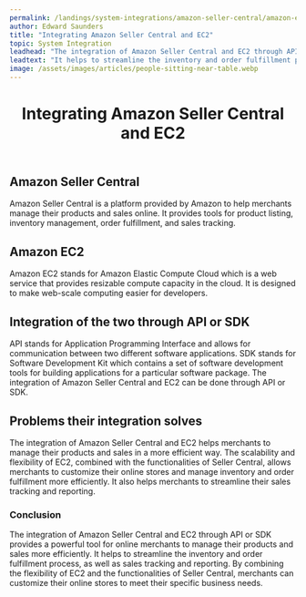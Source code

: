 ```yaml
---
permalink: /landings/system-integrations/amazon-seller-central/amazon-ec2
author: Edward Saunders
title: "Integrating Amazon Seller Central and EC2"
topic: System Integration
leadhead: "The integration of Amazon Seller Central and EC2 through API or SDK provides a powerful tool for online merchants to manage their products and sales more efficiently"
leadtext: "It helps to streamline the inventory and order fulfillment process, as well as sales tracking and reporting. By combining the flexibility of EC2 and the functionalities of Seller Central, merchants can customize their online stores to meet their specific business needs."
image: /assets/images/articles/people-sitting-near-table.webp
---
```

<div class="arttext">	<header>
		<h1>Integrating Amazon Seller Central and EC2 </h1>
	</header>
	<main>
		<section>
			<h2>Amazon Seller Central</h2>
			<p>Amazon Seller Central is a platform provided by Amazon to help merchants manage their products and sales online. It provides tools for product listing, inventory management, order fulfillment, and sales tracking.</p>
		</section>
		<section>
			<h2>Amazon EC2</h2>
			<p>Amazon EC2 stands for Amazon Elastic Compute Cloud which is a web service that provides resizable compute capacity in the cloud. It is designed to make web-scale computing easier for developers.</p>
		</section>
		<section>
			<h2>Integration of the two through API or SDK</h2>
			<p>API stands for Application Programming Interface and allows for communication between two different software applications. SDK stands for Software Development Kit which contains a set of software development tools for building applications for a particular software package. The integration of Amazon Seller Central and EC2 can be done through API or SDK.</p>
		</section>
		<section>
			<h2>Problems their integration solves</h2>
			<p>The integration of Amazon Seller Central and EC2 helps merchants to manage their products and sales in a more efficient way. The scalability and flexibility of EC2, combined with the functionalities of Seller Central, allows merchants to customize their online stores and manage inventory and order fulfillment more efficiently. It also helps merchants to streamline their sales tracking and reporting.</p>
		</section>
	</main>
	<footer>
		<h3>Conclusion</h3>
		<p>The integration of Amazon Seller Central and EC2 through API or SDK provides a powerful tool for online merchants to manage their products and sales more efficiently. It helps to streamline the inventory and order fulfillment process, as well as sales tracking and reporting. By combining the flexibility of EC2 and the functionalities of Seller Central, merchants can customize their online stores to meet their specific business needs.</p>
	</footer>
</div>